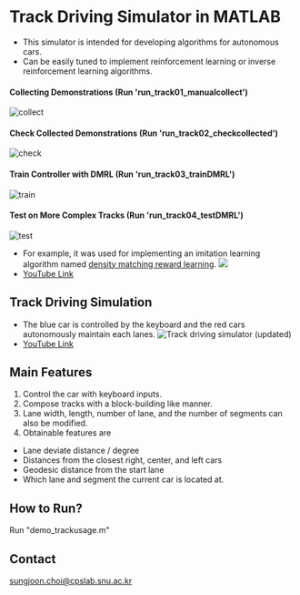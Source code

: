 # Track Driving Simulator in MATLAB
 * This simulator is intended for developing algorithms for autonomous cars. 
 * Can be easily tuned to implement reinforcement learning or inverse reinforcement learning algorithms. 

#### Collecting Demonstrations (Run 'run_track01_manualcollect')
![collect](http://i.makeagif.com/media/4-10-2017/UzEzi3.gif)
#### Check Collected Demonstrations (Run 'run_track02_checkcollected')
![check](http://i.makeagif.com/media/4-10-2017/t2CBSf.gif)
#### Train Controller with DMRL (Run 'run_track03_trainDMRL')
![train](http://i.makeagif.com/media/4-10-2017/4z14t8.gif)
#### Test on More Complex Tracks (Run 'run_track04_testDMRL')
![test](http://i.makeagif.com/media/4-10-2017/plC0E9.gif)

* For example, it was used for implementing an imitation learning algorithm named [density matching reward learning](http://arxiv.org/abs/1608.03694). 
![](http://i.giphy.com/o3QLfGAQNU9Bm.gif)
 * [YouTube Link](https://www.youtube.com/watch?v=7_buzNvUfmA&feature=youtu.be)

## Track Driving Simulation
 * The blue car is controlled by the keyboard and the red cars autonomously maintain each lanes. 
![Track driving simulator (updated)](http://i.makeagif.com/media/4-10-2017/TtNcQv.gif)
 * [YouTube Link](https://www.youtube.com/watch?v=RaQ_e6G_LGM)

## Main Features
1. Control the car with keyboard inputs. 
2. Compose tracks with a block-building like manner. 
3. Lane width, length, number of lane, and the number of segments can also be modified. 
4. Obtainable features are
  * Lane deviate distance / degree
  * Distances from the closest right, center, and left cars
  * Geodesic distance from the start lane
  * Which lane and segment the current car is located at. 

## How to Run?
Run "demo_trackusage.m" 

## Contact
sungjoon.choi@cpslab.snu.ac.kr
